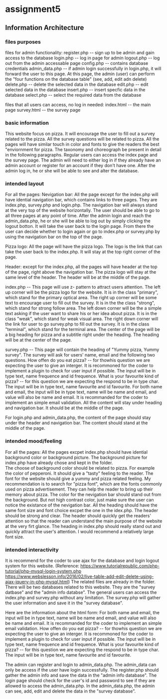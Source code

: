 # assignment5

## Information Architecture 

### files purposes
files for admin functionality:
register.php -- sign up to be admin and gain access to the database 
login.php -- log in page for admin 
logout.php -- log out from the admin accessable page 
config.php -- contains database credentials 
admin_data.php -- if admin login successfully in login.php, it will forward the user to this page. At this page, the admin (user) can perform the "four functions on the database table" (see, add, edit adn delete)
delete.php -- delete the selected data in the database 
edit.php -- edit selected data in the database 
insert.php -- insert specfic data in the database 
select.php -- select the required data from the database 

files that all users can access, no log in needed:
index.html -- the main page
survey.html -- the survey page 

### basic information 
This website focus on pizza. It will encourage the user to fill out a survey related to the pizza. All the survey questions will be related to pizza. All the pages will have similar touch in color and fonts to give the readers the best "enviornment for pizza. The taxonomy and choreograph be present in detail in the following paragraphs. Regular users can access the index page and the survey page. The admin will need to either log in if they already have an admin account or register for an account if they don't have one. After the admin log in, he or she will be able to see and alter the database. 

### intended layout
For all the pages:
Nevigation bar:  All the page except for the index.php will have idential navigation bar, which contains links to three pages. They are index.php, survey.php and login.php. The navigation bar will always stand at the very top of the website horizontally. The user should be able to go to all three pages at any point of time. After the admin login and reach the admin_data.php, he or she will be able to log out by simply clicking the logout botton. It will take the user back to the login page. From there the user can decide whether to login again or go to index.php or survey.php by using the navigation bar on the top of the page. 

Pizza logo: All the page will have the pizza logo. The logo is the link that can take the user back to the index.php. It will stay at the top right corner of the page. 

Header: except for the index.php, all the pages will have header at the top of the page, right above the navigation bar. The pizza logo will stay at the same level of the header. The header will be at the middle of the page. 

index.php -- This page will use z- pattern to attract users attention. The left up corner will be the pizza logo for the website. It is in the class "primary", which stand for the primary optical area. The right up corner will be some text to encourage user to fill out the survey. It is in the the class "strong", which stand for strong follow area. The left down corner will be the a simple text asking if the user want to share his or her idea about pizza. It is in the class "weak", which stand for weak visual area. The right down corner will the link for user to go survey.php to fill out the survey. It is in the class "terminal", which stand for the terminal area. The center of the page will be a big heading for pizza and a subtitle right under the heading. The heading will be at the center of the page. 

survey.php -- This page will contain the heading of "Yummy pizza, Yummy survey". The survey will ask for users' name, email and the following two questions. 
How offen do you eat pizza? -- for thowhis question we are expecting the user to give an interger. It is recommoned for the coder to implement a plugin to check for user input if possible. The input will be in type text, name frequence and id frequence.
What is your favourite kind of pizza? -- for this question we are expecting the respond to be in type char. The input will be in type text, name favourite and id favourite. 
For both name and email, the input will be in type text, name will be name and email, and value will also be name and email. It is recommanded for the coder to implement an simple email validation. 
All the content will stay under heading and navigation bar. It should be at the middle of the page. 

For login.php and admin_data.php, the content of the page should stay under the header and navigation bar. The content should stand at the middle of the page. 




### intended mood/feeling 
For all the pages: 
  All the pages excpet index.php should have idential background color or background picture. The background picture for index.php have already chose and kept in the folder.  
  The choose of background color should be related to pizza. For example the color of pepperoni. It should give a "tasty" feeling to the reader. The font for the website should give a yummy and pizza related feeling. My recommendation is to search for "pizza font", which are the fonts commonly used on pizza advertisement. They can help the reader to bring up their memory about pizza. 
  The color for the nevigation bar should stand out from the background. But not high contrast color, just make sure the user can notice the existance of the nevigation bar.
  All the heading should have the same font size and font choice excpet the one in the idex.php. The header should be strong and clear. The header should quickly get the readers' attention so that the reader can understand the main purpose of the website at the very firt glance. The heading in index.php should really stand out and quickly attract the user's attention. I would recommend a relatively large font size. 
  

### intended interactivity 
It is recommend for the coder to use ajax for the database and login logout system for this website. (Reference: https://www.tutorialrepublic.com/php-tutorial/php-mysql-login-system.php https://www.webslesson.info/2016/02/live-table-add-edit-delete-using-ajax-jquery-in-php-mysql.html) The related files are already in the folder. There will be two databases related to this website. They are the "survey datbase" and the "admin info databse". The general users can access the index.php and survey.php without any limitation. The survey.php will gather the user information and save it in the "survey database". 

Here are the information about the html form:
For both name and email, the input will be in type text, name will be name and email, and value will also be name and email. It is recommanded for the coder to implement an simple email validation. 
How offen do you eat pizza? -- for thowhis question we are expecting the user to give an interger. It is recommoned for the coder to implement a plugin to check for user input if possible. The input will be in type text, name frequence and id frequence.
What is your favourite kind of pizza? -- for this question we are expecting the respond to be in type char. The input will be in type text, name favourite and id favourite. 

The admin can register and login to admin_data.php. The admin_data can only be access if the user have login successfully. The register.php should gather the admin info and save the data in the "admin info database". The login page should check for the user's id and password to see if they are allowed to access the admin_data.php. In the admin_data.php, the admin can see, add, edit and delete the data in the "survey database". 



